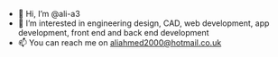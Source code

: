 - 👋 Hi, I’m @ali-a3
- 👀 I’m interested in engineering design, CAD, web development, app development, front end and back end development
- 📫 You can reach me on aliahmed2000@hotmail.co.uk


